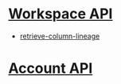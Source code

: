 # [Workspace API](https://docs.databricks.com/api/azure/workspace/introduction)
- [retrieve-column-lineage](https://learn.microsoft.com/en-us/azure/databricks/data-governance/unity-catalog/data-lineage#retrieve-column-lineage)


# [Account API](https://docs.databricks.com/api/azure/account/introduction)

